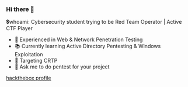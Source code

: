 ### Hi there 👋
💲whoami: Cybersecurity student trying to be Red Team Operator | Active CTF Player  
- 🧠 Experienced in Web & Network Penetration Testing
- 📚 Currently learning Active Directory Pentesting & Windows Exploitation 
- 🎯 Targeting CRTP
- 💬 Ask me to do pentest for your project

[hackthebox profile](https://app.hackthebox.com/users/1754023)
